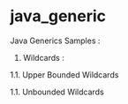 # java_generic
Java Generics Samples : 

1. Wildcards : 

  1.1. Upper Bounded Wildcards

  1.1. Unbounded Wildcards
